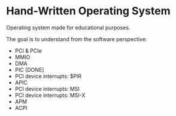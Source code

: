 # Hand-Written Operating System

Operating system made for educational purposes.

The goal is to understand from the software perspective:
- PCI & PCIe
- MMIO
- DMA
- PIC [DONE]
- PCI device interrupts: $PIR
- APIC
- PCI device interrupts: MSI
- PCI device interrupts: MSI-X
- APM
- ACPI
